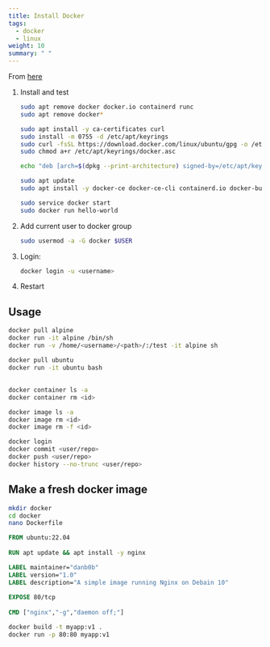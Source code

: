 ```yaml
---
title: Install Docker
tags:
  - docker
  - linux
weight: 10
summary: " "
---
```


From [here](https://docs.docker.com/engine/install/ubuntu/)

1. Install and test

    ```bash
    sudo apt remove docker docker.io containerd runc
    sudo apt remove docker*

    sudo apt install -y ca-certificates curl
    sudo install -m 0755 -d /etc/apt/keyrings
    sudo curl -fsSL https://download.docker.com/linux/ubuntu/gpg -o /etc/apt/keyrings/docker.asc
    sudo chmod a+r /etc/apt/keyrings/docker.asc

    echo "deb [arch=$(dpkg --print-architecture) signed-by=/etc/apt/keyrings/docker.asc] https://download.docker.com/linux/ubuntu $(. /etc/os-release && echo "$VERSION_CODENAME") stable" | sudo tee /etc/apt/sources.list.d/docker.list > /dev/null

    sudo apt update
    sudo apt install -y docker-ce docker-ce-cli containerd.io docker-buildx-plugin docker-compose-plugin
    
    sudo service docker start
    sudo docker run hello-world
    ```

1. Add current user to docker group

    ```bash
    sudo usermod -a -G docker $USER
    ```

1. Login:

    ```bash
    docker login -u <username>
    ```

1. Restart

## Usage

```bash
docker pull alpine
docker run -it alpine /bin/sh
docker run -v /home/<username>/<path>/:/test -it alpine sh

docker pull ubuntu
docker run -it ubuntu bash
```

##

```bash
docker container ls -a
docker container rm <id>

docker image ls -a
docker image rm <id>
docker image rm -f <id>

docker login
docker commit <user/repo>
docker push <user/repo>
docker history --no-trunc <user/repo>
```

## Make a fresh docker image

```bash
mkdir docker
cd docker
nano Dockerfile
```
```dockerfile
FROM ubuntu:22.04
 
RUN apt update && apt install -y nginx 

LABEL maintainer="danb0b"
LABEL version="1.0"
LABEL description="A simple image running Nginx on Debain 10"
 
EXPOSE 80/tcp
 
CMD ["nginx","-g","daemon off;"]
```
```bash
docker build -t myapp:v1 .
docker run -p 80:80 myapp:v1
```